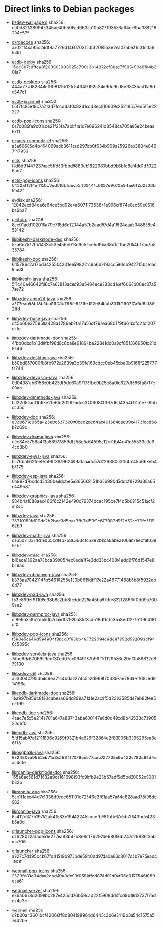 # Direct links to Debian packages
 
  - [bzdev-wallpapers](./archive/pool/contrib/b/bzdev-wallpapers/bzdev-wallpapers_1.0.0_all.deb)
    sha256: d00d825289946345ae40b506ad963cb10b827193556a64ee9ba388216294c575
 
  - [cvrdecode](./archive/pool/contrib/c/cvrdecode/cvrdecode_1.2_all.deb)
    sha256: aa021f44a95c2ddf9a7726d146070315d5f2085a3e2ea07abe21c31c1fa98881
 
  - [ecdb-derby](./archive/pool/contrib/e/ecdb-derby/ecdb-derby_0.1.7_all.deb)
    sha256: 15dc3b7adffca3f263505083925e796e3b14872ef3bac7f585e59a8fb4b301a7
 
  - [ecdb-desktop](./archive/pool/contrib/e/ecdb-desktop/ecdb-desktop_0.1.7_all.deb)
    sha256: 444a777d8234def908175b12fc54349d92c24d90c9bd8e93335ad1fa8dd347c1
 
  - [ecdb-javamail](./archive/pool/contrib/e/ecdb-javamail/ecdb-javamail_0.1.7_all.deb)
    sha256: 05f7fc85e18c7a213d7fdcd4af0c8241cc43ec910609c252185c7ed5f5e22227
 
  - [ecdb-pop-icons](./archive/pool/contrib/e/ecdb-pop-icons/ecdb-pop-icons_0.1.7_all.deb)
    sha256: 6a7c089fa9c01cce21f23fa7abbf1a1c76696241d8548da705a65e24beaa67f1
 
  - [emacs-espmode-el](./archive/pool/contrib/e/emacs-espmode-el/emacs-espmode-el_1.1_all.deb)
    sha256: a5a60685d4b454069adb3611aad297bb0f634b909a25926ab3804e8467f47853
 
  - [epts](./archive/pool/contrib/e/epts/epts_1.1.29_all.deb)
    sha256: f7d6d91447237aac5ffd83fbbd9883eb1822980bbd9b6bfc8af4dd1d30226bd7
 
  - [epts-pop-icons](./archive/pool/contrib/e/epts-pop-icons/epts-pop-icons_1.1.29_all.deb)
    sha256: 6432af1514a4158c3ed818bfdec55439441c8937e9673a94ae0f2d2268b9b42f
 
  - [evdisk](./archive/pool/contrib/e/evdisk/evdisk_1.13.1_all.deb)
    sha256: 12042ecd84ca6e64ce5bd92e4a607117353841a996cf874e8ec59e0616ba6ba7
 
  - [gethdrs](./archive/pool/contrib/g/gethdrs/gethdrs_1.1.1_all.deb)
    sha256: 8cc01add102016a79c718d6df2044a57b2aad97d4a16f24aaab348858e459142
 
  - [libbikeshr-darkmode-doc](./archive/pool/contrib/libb/libbikeshr-darkmode-doc/libbikeshr-darkmode-doc_1.4.9_all.deb)
    sha256: 55a6e7577bb1463c53e456e013d9c59ce5d9ba68d1cffbe2054bf7ac7b536784
 
  - [libbikeshr-doc](./archive/pool/contrib/libb/libbikeshr-doc/libbikeshr-doc_1.4.9_all.deb)
    sha256: 6d5786c2a17bd6425504201ee598221c9a6b919acc590cb942715bce1ac5fad2
 
  - [libbikeshr-java](./archive/pool/contrib/libb/libbikeshr-java/libbikeshr-java_1.4.9_all.deb)
    sha256: 5f1c40a46642fd6c7a62813acec93a5484ece833cd1cef6068b00ec37a57ae72
 
  - [libbzdev-anim2d-java](./archive/pool/contrib/libb/libbzdev-anim2d-java/libbzdev-anim2d-java_2.1.32_all.deb)
    sha256: a777eab98bf8b6ba55f31c798fe9f25ed52e84bbb3315f1607f7a6d8b18921fd
 
  - [libbzdev-base-java](./archive/pool/contrib/libb/libbzdev-base-java/libbzdev-base-java_2.1.32_all.deb)
    sha256: d45b606375958a428a4786eb2fa17a56df79aaa680179f661bcfc21df207dafe
 
  - [libbzdev-darkmode-doc](./archive/pool/contrib/libb/libbzdev-darkmode-doc/libbzdev-darkmode-doc_2.1.32_all.deb)
    sha256: 4fbb0dbd1b13d8fbf98d6c6ba8e61894be228d1dd0a0cf851366950fc21d9a46
 
  - [libbzdev-desktop-java](./archive/pool/contrib/libb/libbzdev-desktop-java/libbzdev-desktop-java_2.1.32_all.deb)
    sha256: b60bd857000fb8fb972e2639a3b39fe169cdcc0eb45cba0b9168f225777fa744
 
  - [libbzdev-devqsim-java](./archive/pool/contrib/libb/libbzdev-devqsim-java/libbzdev-devqsim-java_2.1.32_all.deb)
    sha256: 0d04381ab6156e0b423df5dc60a9f178fbc9b25e8a0fc627df666fa87f7c08ac
 
  - [libbzdev-dmethods-java](./archive/pool/contrib/libb/libbzdev-dmethods-java/libbzdev-dmethods-java_2.1.32_all.deb)
    sha256: bd32d50ac11b66e2fe61d20299adcc3406080f367d604354b91a1e759bbdc35c
 
  - [libbzdev-doc](./archive/pool/contrib/libb/libbzdev-doc/libbzdev-doc_2.1.32_all.deb)
    sha256: e93b677c965a423ebc8373e090ced2ee64ac401384cae99c4173fcd868b2c69c
 
  - [libbzdev-drama-java](./archive/pool/contrib/libb/libbzdev-drama-java/libbzdev-drama-java_2.1.32_all.deb)
    sha256: e9c34e8756a4f3a58977859df258e5a64595a12c7db14c41d85533c0e94cd3b0
 
  - [libbzdev-ejws-java](./archive/pool/contrib/libb/libbzdev-ejws-java/libbzdev-ejws-java_2.1.32_all.deb)
    sha256: bc76ba962fee97a96f397962409a1aaadc57d22938003f54a145b663eb4b7175
 
  - [libbzdev-esp-java](./archive/pool/contrib/libb/libbzdev-esp-java/libbzdev-esp-java_2.1.32_all.deb)
    sha256: 0b997d7bcdcd3430beddcbe5e365608151b366990d5ddcf8229a38a65d449b87
 
  - [libbzdev-graphics-java](./archive/pool/contrib/libb/libbzdev-graphics-java/libbzdev-graphics-java_2.1.32_all.deb)
    sha256: 984b4af088aec466f6c2142e490c79074dcad195ce7f4d5b0915c51acf2a12ac
 
  - [libbzdev-java](./archive/pool/contrib/libb/libbzdev-java/libbzdev-java_2.1.32_all.deb)
    sha256: 35310189fd00dc2b2bed9d5baa3fb3a153f1c673983d9f2d52cc70fc3f1962b9
 
  - [libbzdev-math-java](./archive/pool/contrib/libb/libbzdev-math-java/libbzdev-math-java_2.1.32_all.deb)
    sha256: ca65d710314d1ed55cdf4b7586393cfd62e2b8ca8abe2106ab7eecfaf03e52bf
 
  - [libbzdev-misc](./archive/pool/contrib/libb/libbzdev-misc/libbzdev-misc_2.1.32_all.deb)
    sha256: b16aca1892aa78bca399054ec0eda1f7e3dd36bc408f4edd6f76d1547e8bc9ad
 
  - [libbzdev-obnaming-java](./archive/pool/contrib/libb/libbzdev-obnaming-java/libbzdev-obnaming-java_2.1.32_all.deb)
    sha256: b873aa70421147b54610255e130b8615dff17e22a46771488b5b8f5922eb6d77
 
  - [libbzdev-p3d-java](./archive/pool/contrib/libb/libbzdev-p3d-java/libbzdev-p3d-java_2.1.32_all.deb)
    sha256: fb3c899ef91108e98b8c2bb8fcdde229a45ba97dfe832f286f5f0d09b7009ee2
 
  - [libbzdev-parmproc-java](./archive/pool/contrib/libb/libbzdev-parmproc-java/libbzdev-parmproc-java_2.1.32_all.deb)
    sha256: cf8e6a358b2db50b7da5d07920a85f3ad518d11c1c35a8ed1221e11964181df0
 
  - [libbzdev-pop-icons](./archive/pool/contrib/libb/libbzdev-pop-icons/libbzdev-pop-icons_2.1.32_all.deb)
    sha256: f590e5ca46d594904f3bcc0f96bb48772309dc9dc87352d592093df946c5395c
 
  - [libbzdev-servlets-java](./archive/pool/contrib/libb/libbzdev-servlets-java/libbzdev-servlets-java_2.1.32_all.deb)
    sha256: 7dbe69a6706999edf30ed07ce0949187b96f17f129536c29ef0b89822e879100
 
  - [libbzdev-util](./archive/pool/contrib/libb/libbzdev-util/libbzdev-util_2.1.32_all.deb)
    sha256: a033043795dbdc6ea21c4bda0274c5b2d969f703397ae7869e1f68c6d914196a
 
  - [libecdb-darkmode-doc](./archive/pool/contrib/libe/libecdb-darkmode-doc/libecdb-darkmode-doc_0.1.7_all.deb)
    sha256: 1ba997b859c8f80cabeaa06dd299a71d1e2ac9f5d2303585dd7eb82fee5c9f99
 
  - [libecdb-doc](./archive/pool/contrib/libe/libecdb-doc/libecdb-doc_0.1.7_all.deb)
    sha256: 4aac7e5c5e214e701a647a88743aba600147e0d0d49cd8b42533c7390520d6f0
 
  - [libecdb-java](./archive/pool/contrib/libe/libecdb-java/libecdb-java_0.1.7_all.deb)
    sha256: 5fd15ab07af2111806c9269f9321b4a626f32864e2f83006b3395295ea8e67f3
 
  - [libosgbatik-java](./archive/pool/contrib/libo/libosgbatik-java/libosgbatik-java_0.4.2_all.deb)
    sha256: 652450ba9552eb71a3d2534f7378ecb77aee727725e9c422d782a89d4eac4cfe
 
  - [librdanim-darkmode-doc](./archive/pool/contrib/libr/librdanim-darkmode-doc/librdanim-darkmode-doc_1.4.13_all.deb)
    sha256: 155a6ac661d71682a9ca161698193fc9bfb9e26b57adf6d5bd30052c9081b82b
 
  - [librdanim-doc](./archive/pool/contrib/libr/librdanim-doc/librdanim-doc_1.4.13_all.deb)
    sha256: 5ce1f1abc44d7c1336d9ccc651101c72546c3f81aa57a64e828aad75f96de932
 
  - [librdanim-java](./archive/pool/contrib/libr/librdanim-java/librdanim-java_1.4.13_all.deb)
    sha256: 6a412c377b19752a54f533e19442245bbcefb981bfb67c5b7f643bdc423b6a8d
 
  - [qrlauncher-pop-icons](./archive/pool/contrib/q/qrlauncher-pop-icons/qrlauncher-pop-icons_1.14_all.deb)
    sha256: da628062a1ade51e277ea83b42b8e8d1762974e68096b247c29836f3abafa706
 
  - [qrlauncher](./archive/pool/contrib/q/qrlauncher/qrlauncher_1.14_all.deb)
    sha256: a927c7d495c4b67fd41519b973bde5940dd97da0e83c3017c4b7e75eadc1bc1f
 
  - [webnail-pop-icons](./archive/pool/contrib/w/webnail-pop-icons/webnail-pop-icons_1.6.27_all.deb)
    sha256: 2629fe83a34daa2ebd49a3dc93f0550ffcd878d91d9cf95d9167546f089eca61
 
  - [webnail-server](./archive/pool/contrib/w/webnail-server/webnail-server_1.6.27_all.deb)
    sha256: e86a0678d2099bc287e425cd26b59dad22f5908dd4fcd9b19d273717adea4c3c
 
  - [webnail](./archive/pool/contrib/w/webnail/webnail_1.6.27_all.deb)
    sha256: d2b20a43601bdf42066ff8d804198964d6443c3b6e7419b3a54c1575a57d42be
